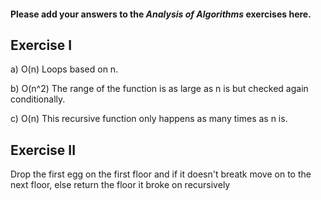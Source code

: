 #### Please add your answers to the ***Analysis of  Algorithms*** exercises here.

## Exercise I

a) O(n) Loops based on n.


b) O(n^2)   The range of the function is as large as n is but checked again conditionally.


c) O(n)   This recursive function only happens as many times as n is.

## Exercise II

Drop the first egg on the first floor and if it doesn't breatk move on to the next floor, else return the floor it broke on recursively


